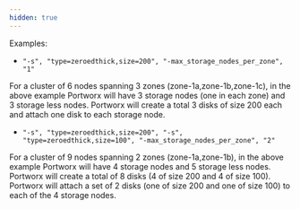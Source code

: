 ```yaml
---
hidden: true
---
```


Examples:

* `"-s", "type=zeroedthick,size=200", "-max_storage_nodes_per_zone", "1"`

For a cluster of 6 nodes spanning 3 zones (zone-1a,zone-1b,zone-1c), in the above example Portworx will have 3 storage nodes (one in each zone) and 3 storage less nodes. Portworx will create a total 3 disks of size 200 each and attach one disk to each storage node.

* `"-s", "type=zeroedthick,size=200", "-s", "type=zeroedthick,size=100", "-max_storage_nodes_per_zone", "2"`

For a cluster of 9 nodes spanning 2 zones (zone-1a,zone-1b), in the above example Portworx will have 4 storage nodes and 5 storage less nodes. Portworx will create a total of 8 disks (4 of size 200 and 4 of size 100). Portworx will attach a set of 2 disks (one of size 200 and one of size 100) to each of the 4 storage nodes.
